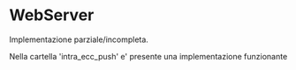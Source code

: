 # WebServer
Implementazione parziale/incompleta.    
  
Nella cartella 'intra_ecc_push' e' presente una implementazione funzionante
